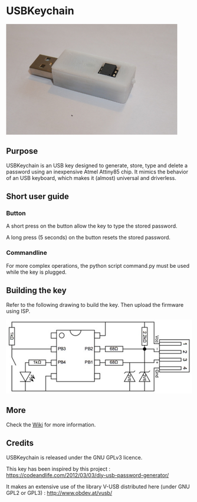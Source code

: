# USBKeychain
<img src="Images/Exemple.jpg" height="300">

## Purpose
USBKeychain is an USB key designed to generate, store, type and delete a password using an inexpensive Atmel Attiny85 chip. It mimics the behavior of an USB keyboard, which makes it (almost) universal and driverless.

## Short user guide
### Button
A short press on the button allow the key to type the stored password.

A long press (5 seconds) on the button resets the stored password.

### Commandline
For more complex operations, the python script command.py must be used while the key is plugged.

## Building the key
Refer to the following drawing to build the key. Then upload the firmware using ISP.

![Diagram](Images/Diagram.jpg)

## More
Check the [Wiki](https://github.com/clsergent/USBKeychain/wiki) for more information.

## Credits
USBKeychain is released under the GNU GPLv3 licence.

This key has been inspired by this project : https://codeandlife.com/2012/03/03/diy-usb-password-generator/

It makes an extensive use of the library V-USB distributed here (under GNU GPL2 or GPL3) : http://www.obdev.at/vusb/ 
